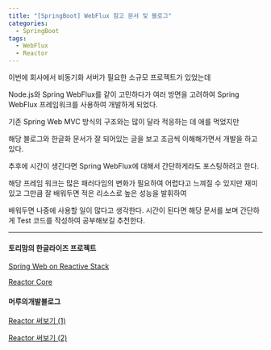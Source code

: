 ```yaml
---
title: "[SpringBoot] WebFlux 참고 문서 및 블로그"
categories:
  - SpringBoot
tags:
  - WebFlux
  - Reactor
---
```


이번에 회사에서 비동기화 서버가 필요한 소규모 프로젝트가 있었는데

Node.js와 Spring WebFlux를 같이 고민하다가 여러 방면을 고려하여 Spring WebFlux 프레임워크를 사용하여 개발하게 되었다.

기존 Spring Web MVC 방식의 구조와는 많이 달라 적응하는 데 애를 먹었지만

해당 블로그와 한글화 문서가 잘 되어있는 글을 보고 조금씩 이해해가면서 개발을 하고 있다.

추후에 시간이 생긴다면 Spring WebFlux에 대해서 간단하게라도 포스팅하려고 한다.

해당 프레임 워크는 많은 패러다임의 변화가 필요하여 어렵다고 느껴질 수 있지만 재미있고 그만큼 잘 배워두면 적은 리소스로 높은 성능을 발휘하여

배워두면 나중에 사용할 일이 많다고 생각한다. 시간이 된다면 해당 문서를 보며 간단하게 Test 코드를 작성하여 공부해보길 추천한다.

---

#### 토리맘의 한글라이즈 프로젝트

[Spring Web on Reactive Stack](https://godekdls.github.io/Reactive%20Spring/contents/)

[Reactor Core](https://godekdls.github.io/Reactor%20Core/contents/)

#### 머루의개발블로그

[Reactor 써보기 (1)](http://wonwoo.ml/index.php/post/2400)

[Reactor 써보기 (2)](http://wonwoo.ml/index.php/post/2442)
